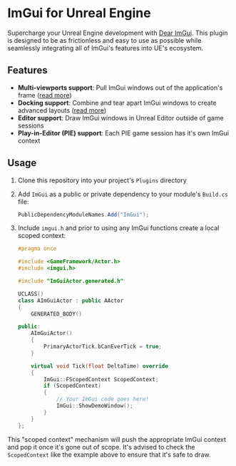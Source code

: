 # ImGui for Unreal Engine

Supercharge your Unreal Engine development with [Dear ImGui](https://github.com/ocornut/imgui). This plugin is designed to be as frictionless and easy to use as possible while seamlessly integrating all of ImGui's features into UE's ecosystem.

## Features

* **Multi-viewports support**: Pull ImGui windows out of the application's frame ([read more](https://github.com/ocornut/imgui/wiki/Multi-Viewports))
* **Docking support**: Combine and tear apart ImGui windows to create advanced layouts ([read more](https://github.com/ocornut/imgui/wiki/Docking))
* **Editor support**: Draw ImGui windows in Unreal Editor outside of game sessions
* **Play-in-Editor (PIE) support**: Each PIE game session has it's own ImGui context

## Usage

1. Clone this repository into your project's `Plugins` directory
2. Add `ImGui` as a public or private dependency to your module's `Build.cs` file:

    ```c#
    PublicDependencyModuleNames.Add("ImGui");
    ```

3. Include `imgui.h` and prior to using any ImGui functions create a local scoped context:

	```c++
	#pragma once

	#include <GameFramework/Actor.h>
	#include <imgui.h>

	#include "ImGuiActor.generated.h"

	UCLASS()
	class AImGuiActor : public AActor
	{
		GENERATED_BODY()

	public:
		AImGuiActor()
		{
			PrimaryActorTick.bCanEverTick = true;
		}

		virtual void Tick(float DeltaTime) override
		{
			ImGui::FScopedContext ScopedContext;
			if (ScopedContext)
			{
				// Your ImGui code goes here!
				ImGui::ShowDemoWindow();
			}
		}
	};
	```

This "scoped context" mechanism will push the appropriate ImGui context and pop it once it's gone out of scope. It's advised to check the `ScopedContext` like the example above to ensure that it's safe to draw.